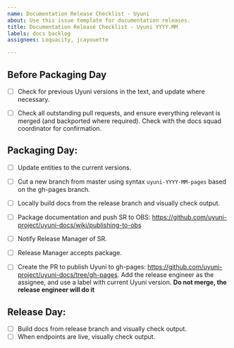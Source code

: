 ```yaml
---
name: Documentation Release Checklist - Uyuni
about: Use this issue template for documentation releases.
title: Documentation Release Checklist - Uyuni YYYY.MM
labels: docs backlog
assignees: Loquacity, jcayouette

---
```


## Before Packaging Day

- [ ] Check for previous Uyuni versions in the text, and update where necessary.
- [ ] Check all outstanding pull requests, and ensure everything relevant is merged (and backported where required).
Check with the docs squad coordinator for confirmation.


## Packaging Day:

- [ ] Update entities to the current versions.
- [ ] Cut a new branch from master using syntax `uyuni-YYYY-MM-pages` based on the gh-pages branch.
- [ ] Locally build docs from the release branch and visually check output.
- [ ] Package documentation and push SR to OBS: https://github.com/uyuni-project/uyuni-docs/wiki/publishing-to-obs
- [ ] Notify Release Manager of SR.
- [ ] Release Manager accepts package.
- [ ] Create the PR to publish Uyuni to gh-pages: https://github.com/uyuni-project/uyuni-docs/tree/gh-pages. Add the release engineer as the assignee, and use a label with current Uyuni version. **Do not merge, the release engineer will do it**


## Release Day:

- [ ] Build docs from release branch and visually check output.
- [ ] When endpoints are live, visually check output.
